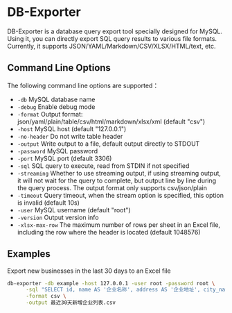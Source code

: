 # DB-Exporter

DB-Exporter is a database query export tool specially designed for MySQL. Using it, you can directly export SQL query results to various file formats. Currently, it supports JSON/YAML/Markdown/CSV/XLSX/HTML/text, etc.

## Command Line Options

The following command line options are supported：

- `-db` 
    MySQL database name
- `-debug`
    Enable debug mode
- `-format` 
    Output format: json/yaml/plain/table/csv/html/markdown/xlsx/xml (default "csv")
- `-host` 
    MySQL host (default "127.0.0.1")
- `-no-header`
    Do not write table header
- `-output` 
    Write output to a file, default output directly to STDOUT
- `-password` 
    MySQL password
- `-port` 
    MySQL port (default 3306)
- `-sql` 
    SQL query to execute, read from STDIN if not specified
- `-streaming`
    Whether to use streaming output, if using streaming output, it will not wait for the query to complete, but output line by line during the query process. The output format only supports csv/json/plain
- `-timeout` 
    Query timeout, when the stream option is specified, this option is invalid (default 10s)
- `-user` 
    MySQL username (default "root")
- `-version`
    Output version info
- `-xlsx-max-row` 
    The maximum number of rows per sheet in an Excel file, including the row where the header is located (default 1048576)

## Examples

Export new businesses in the last 30 days to an Excel file

```bash
db-exporter -db example -host 127.0.0.1 -user root -password root \
      -sql "SELECT id, name AS '企业名称', address AS '企业地址', city_name AS '城市', district_name AS '区县', DATE_FORMAT(created_at, '%Y-%m-%d %H:%i:%s') AS '创建时间' FROM enterprise WHERE created_at > DATE_SUB(NOW(), INTERVAL 30 DAY) ORDER BY id DESC" \
      -format csv \
      -output 最近30天新增企业列表.csv
```